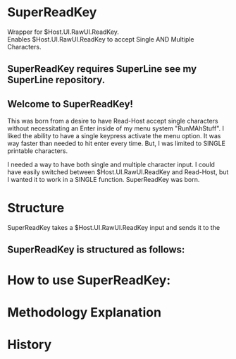 # SuperReadKey
Wrapper for $Host.UI.RawUI.ReadKey.  
Enables $Host.UI.RawUI.ReadKey to accept Single AND Multiple Characters.

## SuperReadKey requires SuperLine see my SuperLine repository.

## Welcome to SuperReadKey!
This was born from a desire to have Read-Host accept single characters without necessitating an Enter inside of my menu system "RunMAhStuff".  I liked the ability to have a single keypress activate the menu option.  It was way faster than needed to hit enter every time.  But, I was limited to SINGLE printable characters.

I needed a way to have both single and multiple character input.  I could have easily switched between $Host.UI.RawUI.ReadKey and Read-Host, but I wanted it to work in a SINGLE function.  SuperReadKey was born.

# Structure
SuperReadKey takes a $Host.UI.RawUI.ReadKey input and sends it to the 


## SuperReadKey is structured as follows:

# How to use SuperReadKey:
 
# Methodology Explanation

# History
